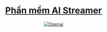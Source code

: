 <h1 align="center"><a href="https://github.com/ThanhhTann/csn-da21ttb-duongthanhtan-aistreamer-python">Phần mềm AI Streamer</a></h1>
<p align="center">
    <a href="https://openai.com/blog/openai-api" target="_blank"><img src="https://img.shields.io/badge/Openai-API-%23770ef8" alt="Openai"></a>
</p>
